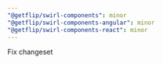 ```yaml
---
"@getflip/swirl-components": minor
"@getflip/swirl-components-angular": minor
"@getflip/swirl-components-react": minor
---
```


Fix changeset
